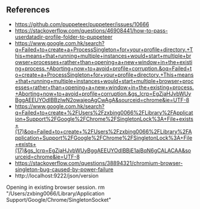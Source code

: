 #


## References

- https://github.com/puppeteer/puppeteer/issues/10666
- https://stackoverflow.com/questions/46908441/how-to-pass-userdatadir-profile-folder-to-puppeteer
- https://www.google.com.hk/search?q=Failed+to+create+a+ProcessSingleton+for+your+profile+directory.+This+means+that+running+multiple+instances+would+start+multiple+browser+processes+rather+than+opening+a+new+window+in+the+existing+process.+Aborting+now+to+avoid+profile+corruption.&oq=Failed+to+create+a+ProcessSingleton+for+your+profile+directory.+This+means+that+running+multiple+instances+would+start+multiple+browser+processes+rather+than+opening+a+new+window+in+the+existing+process.+Aborting+now+to+avoid+profile+corruption.&gs_lcrp=EgZjaHJvbWUyBggAEEUYOdIBBzIwN2owajeoAgCwAgA&sourceid=chrome&ie=UTF-8
- https://www.google.com.hk/search?q=Failed+to+create+%2FUsers%2Fzxbing0066%2FLibrary%2FApplication+Support%2FGoogle%2FChrome%2FSingletonLock%3A+File+exists+(17)&oq=Failed+to+create+%2FUsers%2Fzxbing0066%2FLibrary%2FApplication+Support%2FGoogle%2FChrome%2FSingletonLock%3A+File+exists+(17)&gs_lcrp=EgZjaHJvbWUyBggAEEUYOdIBBjE1ajBqN6gCALACAA&sourceid=chrome&ie=UTF-8
- https://stackoverflow.com/questions/38894321/chromium-browser-singleton-bug-caused-by-power-failure
- http://localhost:9222/json/version


Opening in existing browser session.
rm "/Users/zxbing0066/Library/Application Support/Google/Chrome/SingletonSocket"